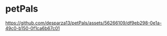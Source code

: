 # petPals


https://github.com/desparza13/petPals/assets/56266109/df9eb298-0e1a-49c0-b150-0f1ca6b67c01




